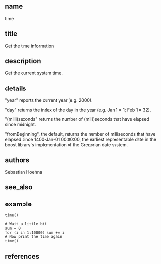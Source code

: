 ## name
time
## title
Get the time information
## description
Get the current system time.

## details

"year" reports the current year (e.g. 2000).

"day" returns the index of the day in the year (e.g. Jan 1 = 1; Feb 1 = 32).

"(milli)seconds" returns the number of (milli)seconds that have elapsed since midnight.

"fromBeginning", the default, returns the number of milliseconds that have elapsed since 1400-Jan-01 00:00:00, the earliest representable date in the boost library's implementation of the Gregorian date system.

## authors
Sebastian Hoehna
## see_also
## example
	time()
	
	# Wait a little bit
	sum = 0
	for (i in 1:10000) sum += i
	# Now print the time again
	time()
	
## references
